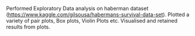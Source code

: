 Performed Exploratory Data analysis on haberman dataset (https://www.kaggle.com/gilsousa/habermans-survival-data-set).
Plotted a variety of pair plots, Box plots, Violin Plots etc.
Visualised and retained results from plots.
